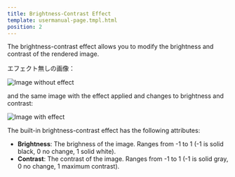 ```yaml
---
title: Brightness-Contrast Effect
template: usermanual-page.tmpl.html
position: 2
---
```


The brightness-contrast effect allows you to modify the brightness and contrast of the rendered image.

エフェクト無しの画像：

<img alt="Image without effect" src="/images/platform/posteffects/without_effects.png"></img>

and the same image with the effect applied and changes to brightness and contrast:

<img alt="Image with effect" src="/images/platform/posteffects/with_brightness_contrast.png"></img>

The built-in brightness-contrast effect has the following attributes:
* **Brightness**: The brighness of the image. Ranges from -1 to 1 (-1 is solid black, 0 no change, 1 solid white).
* **Contrast**: The contrast of the image. Ranges from -1 to 1 (-1 is solid gray, 0 no change, 1 maximum contrast).


